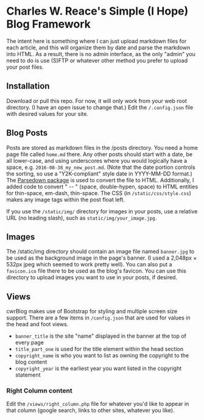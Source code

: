 # Charles W. Reace's Simple (I Hope) Blog Framework

The intent here is something where I can just upload markdown files for 
each article, and this will organize them by date and parse the markdown
into HTML. As a result, there is no admin interface, as the only "admin"
you need to do is use (S)FTP or whatever other method you prefer to
upload your post files.

## Installation

Download or pull this repo. For now, it will only work from your
web root directory. (I have an open issue to change that.) Edit the
`/.config.json` file with desired values for your site.
 
## Blog Posts

Posts are stored as markdown files in the /posts directory. You need
a home page file called `home.md` there. Any other posts should start
with a date, be all lower-case, and using underscores where you would
logically have a space, e.g. `2016-08-38_my_new_post.md`. (Note that the
date portion controls the sorting, so use a "Y2K-compliant" style date
in YYYY-MM-DD format.) The [Parsedown package](http://parsedown.org) 
is used to convert the file to HTML. Additionally, I added code to 
convert " -- " (space, double-hypen, space) to HTML entities for 
thin-space, em-dash, thin-space. The CSS (in `/static/css/style.css`)
makes any image tags within the post float left.

If you use the `/static/img/` directory for images in your posts, use
a relative URL (no leading slash), such as `static/img/your_image.jpg`.

## Images

The /static/img directory should contain an image file named `banner.jpg`
to be used as the background image in the page's banner. (I used a
2,048px × 532px jpeg which seemed to work pretty well). You can also 
put a `favicon.ico` file there to be used as the blog's favicon.
You can use this directory to upload images you want to use in your
posts, if desired.

## Views

cwrBlog makes use of Bootstrap for styling and multiple screen size
support. There are a few items in `/config.json` that are used for
values in the head and foot views.

* `banner_title` is the site "name" displayed in the banner at the top of every page
* `title_part_one` is used for the title element within the head section
* `copyright_name` is who you want to list as owning the copyright to the blog content
* `copyright_year` is the earliest year you want listed in the copyright statement
 
### Right Column content

Edit the `/views/right_column.php` file for whatever you'd like to appear in that
column (google search, links to other sites, whatever you like).
